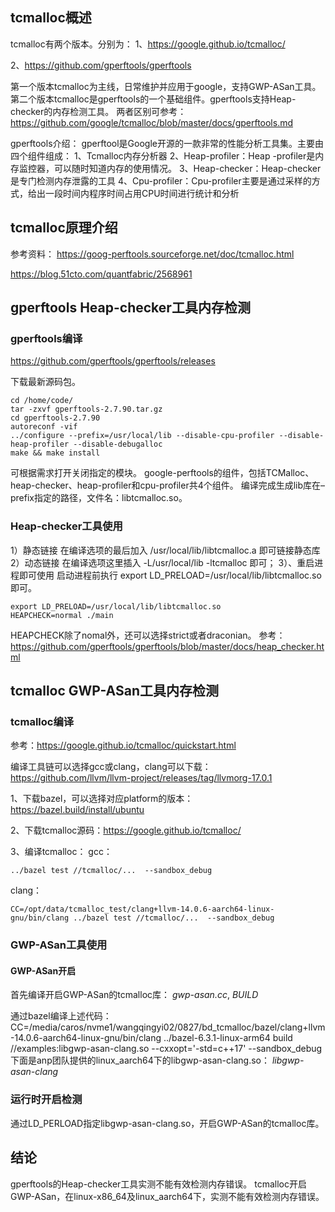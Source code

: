 ## tcmalloc概述
tcmalloc有两个版本。分别为：
1、https://google.github.io/tcmalloc/

2、https://github.com/gperftools/gperftools

第一个版本tcmalloc为主线，日常维护并应用于google，支持GWP-ASan工具。第二个版本tcmalloc是gperftools的一个基础组件。gperftools支持Heap-checker的内存检测工具。
两者区别可参考：https://github.com/google/tcmalloc/blob/master/docs/gperftools.md

gperftools介绍：
gperftool是Google开源的一款非常的性能分析工具集。主要由四个组件组成：
1、Tcmalloc内存分析器
2、Heap-profiler：Heap -profiler是内存监控器，可以随时知道内存的使用情况。
3、Heap-checker：Heap-checker是专门检测内存泄露的工具
4、Cpu-profiler：Cpu-profiler主要是通过采样的方式，给出一段时间内程序时间占用CPU时间进行统计和分析
## tcmalloc原理介绍
参考资料：
https://goog-perftools.sourceforge.net/doc/tcmalloc.html

https://blog.51cto.com/quantfabric/2568961

## gperftools Heap-checker工具内存检测
### gperftools编译
https://github.com/gperftools/gperftools/releases

下载最新源码包。
```
cd /home/code/
tar -zxvf gperftools-2.7.90.tar.gz
cd gperftools-2.7.90
autoreconf -vif
../configure --prefix=/usr/local/lib --disable-cpu-profiler --disable-heap-profiler --disable-debugalloc
make && make install
```

可根据需求打开关闭指定的模块。 google-perftools的组件，包括TCMalloc、heap-checker、heap-profiler和cpu-profiler共4个组件。
编译完成生成lib库在–prefix指定的路径，文件名：libtcmalloc.so。
### Heap-checker工具使用
1）静态链接
在编译选项的最后加入 /usr/local/lib/libtcmalloc.a 即可链接静态库
2）动态链接
在编译选项这里插入 -L/usr/local/lib -ltcmalloc 即可；
3）、重启进程即可使用
启动进程前执行 export LD_PRELOAD=/usr/local/lib/libtcmalloc.so即可。
```
export LD_PRELOAD=/usr/local/lib/libtcmalloc.so 
HEAPCHECK=normal ./main
```
HEAPCHECK除了nomal外，还可以选择strict或者draconian。
参考：https://github.com/gperftools/gperftools/blob/master/docs/heap_checker.html

## tcmalloc GWP-ASan工具内存检测
### tcmalloc编译
参考：https://google.github.io/tcmalloc/quickstart.html

编译工具链可以选择gcc或clang，clang可以下载：https://github.com/llvm/llvm-project/releases/tag/llvmorg-17.0.1

1、下载bazel，可以选择对应platform的版本：https://bazel.build/install/ubuntu

2、下载tcmalloc源码：https://google.github.io/tcmalloc/

3、编译tcmalloc：
gcc：
```
../bazel test //tcmalloc/...  --sandbox_debug
```
clang：
```
CC=/opt/data/tcmalloc_test/clang+llvm-14.0.6-aarch64-linux-gnu/bin/clang ../bazel test //tcmalloc/...  --sandbox_debug
```
### GWP-ASan工具使用
#### GWP-ASan开启
首先编译开启GWP-ASan的tcmalloc库：
*gwp-asan.cc*, *BUILD*


通过bazel编译上述代码：
CC=/media/caros/nvme1/wangqingyi02/0827/bd_tcmalloc/bazel/clang+llvm-14.0.6-aarch64-linux-gnu/bin/clang ../bazel-6.3.1-linux-arm64 build //examples:libgwp-asan-clang.so --cxxopt='-std=c++17' --sandbox_debug
下面是anp团队提供的linux_aarch64下的libgwp-asan-clang.so：
*libgwp-asan-clang*

### 运行时开启检测
通过LD_PERLOAD指定libgwp-asan-clang.so，开启GWP-ASan的tcmalloc库。
## 结论
gperftools的Heap-checker工具实测不能有效检测内存错误。
tcmalloc开启GWP-ASan，在linux-x86_64及linux_aarch64下，实测不能有效检测内存错误。
